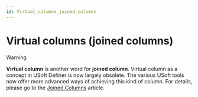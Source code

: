 ```yaml
---
id: Virtual_columns_joined_columns
---
```


# Virtual columns (joined columns)

> [!WARNING]
> **Virtual column** is another word for **joined column**.
> Virtual column as a concept in USoft Definer is now largely obsolete. The various USoft tools now offer more advanced ways of achieving this kind of column.
> For details, please go to the [Joined Columns](/docs/Desktop%20UIs/Exploring%20USoft%20Windows%20Designer/Joined%20Columns.md) article.